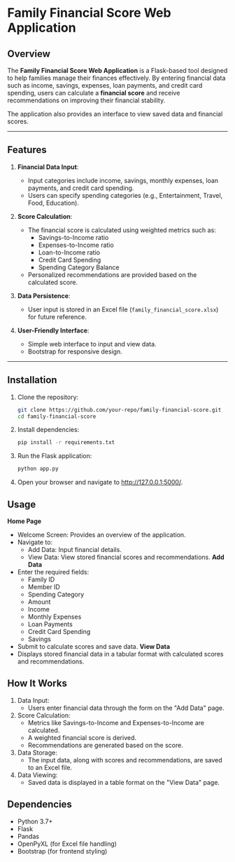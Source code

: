 # Family Financial Score Web Application

## Overview

The **Family Financial Score Web Application** is a Flask-based tool designed to help families manage their finances effectively. By entering financial data such as income, savings, expenses, loan payments, and credit card spending, users can calculate a **financial score** and receive recommendations on improving their financial stability.

The application also provides an interface to view saved data and financial scores.

---

## Features

1. **Financial Data Input**:
   - Input categories include income, savings, monthly expenses, loan payments, and credit card spending.
   - Users can specify spending categories (e.g., Entertainment, Travel, Food, Education).

2. **Score Calculation**:
   - The financial score is calculated using weighted metrics such as:
     - Savings-to-Income ratio
     - Expenses-to-Income ratio
     - Loan-to-Income ratio
     - Credit Card Spending
     - Spending Category Balance
   - Personalized recommendations are provided based on the calculated score.

3. **Data Persistence**:
   - User input is stored in an Excel file (`family_financial_score.xlsx`) for future reference.

4. **User-Friendly Interface**:
   - Simple web interface to input and view data.
   - Bootstrap for responsive design.

---

## Installation

1. Clone the repository:
   ```bash
   git clone https://github.com/your-repo/family-financial-score.git
   cd family-financial-score

2. Install dependencies:
   ```bash
   pip install -r requirements.txt

3. Run the Flask application:
   ```bash
   python app.py

4. Open your browser and navigate to http://127.0.0.1:5000/.

## Usage
**Home Page**
   - Welcome Screen: Provides an overview of the application.
   - Navigate to:
      - Add Data: Input financial details.
      - View Data: View stored financial scores and recommendations.
**Add Data**
   - Enter the required fields:
      - Family ID
      - Member ID
      - Spending Category
      - Amount
      - Income
      - Monthly Expenses
      - Loan Payments
      - Credit Card Spending
      - Savings
   - Submit to calculate scores and save data.
**View Data**
   - Displays stored financial data in a tabular format with calculated scores and recommendations.

## How It Works

1. Data Input:
   - Users enter financial data through the form on the "Add Data" page.
2. Score Calculation:
   - Metrics like Savings-to-Income and Expenses-to-Income are calculated.
   - A weighted financial score is derived.
   - Recommendations are generated based on the score.
3. Data Storage:
   - The input data, along with scores and recommendations, are saved to an Excel file.
4. Data Viewing:
   - Saved data is displayed in a table format on the "View Data" page.

   
## Dependencies
   - Python 3.7+
   - Flask
   - Pandas
   - OpenPyXL (for Excel file handling)
   - Bootstrap (for frontend styling)

